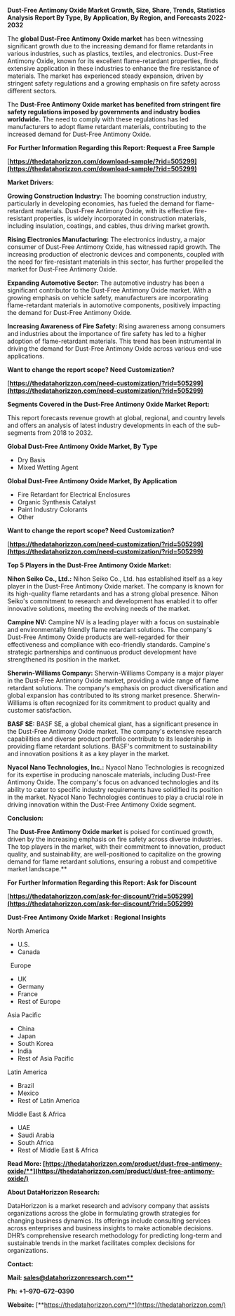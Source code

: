 ﻿**Dust-Free Antimony Oxide  Market Growth, Size, Share, Trends, Statistics Analysis Report By Type, By Application, By Region, and Forecasts 2022-2032**

The **global Dust-Free Antimony Oxide market** has been witnessing significant growth due to the increasing demand for flame retardants in various industries, such as plastics, textiles, and electronics. Dust-Free Antimony Oxide, known for its excellent flame-retardant properties, finds extensive application in these industries to enhance the fire resistance of materials. The market has experienced steady expansion, driven by stringent safety regulations and a growing emphasis on fire safety across different sectors. 

The **Dust-Free Antimony Oxide market has benefited from stringent fire safety regulations imposed by governments and industry bodies worldwide.** The need to comply with these regulations has led manufacturers to adopt flame retardant materials, contributing to the increased demand for Dust-Free Antimony Oxide.  

**For Further Information Regarding this Report: Request a Free Sample**	

[**https://thedatahorizzon.com/download-sample/?rid=505299](https://thedatahorizzon.com/download-sample/?rid=505299)** 

**Market Drivers:**

**Growing Construction Industry:** The booming construction industry, particularly in developing economies, has fueled the demand for flame-retardant materials. Dust-Free Antimony Oxide, with its effective fire-resistant properties, is widely incorporated in construction materials, including insulation, coatings, and cables, thus driving market growth.

**Rising Electronics Manufacturing:** The electronics industry, a major consumer of Dust-Free Antimony Oxide, has witnessed rapid growth. The increasing production of electronic devices and components, coupled with the need for fire-resistant materials in this sector, has further propelled the market for Dust-Free Antimony Oxide.

**Expanding Automotive Sector:** The automotive industry has been a significant contributor to the Dust-Free Antimony Oxide market. With a growing emphasis on vehicle safety, manufacturers are incorporating flame-retardant materials in automotive components, positively impacting the demand for Dust-Free Antimony Oxide.

**Increasing Awareness of Fire Safety:** Rising awareness among consumers and industries about the importance of fire safety has led to a higher adoption of flame-retardant materials. This trend has been instrumental in driving the demand for Dust-Free Antimony Oxide across various end-use applications.

**Want to change the report scope? Need Customization?**

[**https://thedatahorizzon.com/need-customization/?rid=505299](https://thedatahorizzon.com/need-customization/?rid=505299)** 

**Segments Covered in the Dust-Free Antimony Oxide Market Report:** 

This report forecasts revenue growth at global, regional, and country levels and offers an analysis of latest industry developments in each of the sub-segments from 2018 to 2032.

**Global Dust-Free Antimony Oxide Market, By Type**

- Dry Basis
- Mixed Wetting Agent

**Global Dust-Free Antimony Oxide Market, By Application**

- Fire Retardant for Electrical Enclosures
- Organic Synthesis Catalyst
- Paint Industry Colorants
- Other

**Want to change the report scope? Need Customization?**

[**https://thedatahorizzon.com/need-customization/?rid=505299](https://thedatahorizzon.com/need-customization/?rid=505299)** 

**Top 5 Players in the Dust-Free Antimony Oxide Market:**

**Nihon Seiko Co., Ltd.:** Nihon Seiko Co., Ltd. has established itself as a key player in the Dust-Free Antimony Oxide market. The company is known for its high-quality flame retardants and has a strong global presence. Nihon Seiko's commitment to research and development has enabled it to offer innovative solutions, meeting the evolving needs of the market.

**Campine NV:** Campine NV is a leading player with a focus on sustainable and environmentally friendly flame retardant solutions. The company's Dust-Free Antimony Oxide products are well-regarded for their effectiveness and compliance with eco-friendly standards. Campine's strategic partnerships and continuous product development have strengthened its position in the market.

**Sherwin-Williams Company:** Sherwin-Williams Company is a major player in the Dust-Free Antimony Oxide market, providing a wide range of flame retardant solutions. The company's emphasis on product diversification and global expansion has contributed to its strong market presence. Sherwin-Williams is often recognized for its commitment to product quality and customer satisfaction.

**BASF SE:** BASF SE, a global chemical giant, has a significant presence in the Dust-Free Antimony Oxide market. The company's extensive research capabilities and diverse product portfolio contribute to its leadership in providing flame retardant solutions. BASF's commitment to sustainability and innovation positions it as a key player in the market.

**Nyacol Nano Technologies, Inc.:** Nyacol Nano Technologies is recognized for its expertise in producing nanoscale materials, including Dust-Free Antimony Oxide. The company's focus on advanced technologies and its ability to cater to specific industry requirements have solidified its position in the market. Nyacol Nano Technologies continues to play a crucial role in driving innovation within the Dust-Free Antimony Oxide segment.

**Conclusion:**

The **Dust-Free Antimony Oxide market** is poised for continued growth, driven by the increasing emphasis on fire safety across diverse industries. The top players in the market, with their commitment to innovation, product quality, and sustainability, are well-positioned to capitalize on the growing demand for flame retardant solutions, ensuring a robust and competitive market landscape.**	

**For Further Information Regarding this Report: Ask for Discount**	

[**https://thedatahorizzon.com/ask-for-discount/?rid=505299](https://thedatahorizzon.com/ask-for-discount/?rid=505299)** 

**Dust-Free Antimony Oxide Market : Regional Insights**

North America

- U.S.
- Canada

` `Europe

- UK
- Germany
- France
- Rest of Europe

Asia Pacific

- China
- Japan
- South Korea
- India
- Rest of Asia Pacific

Latin America

- Brazil
- Mexico
- Rest of Latin America

Middle East & Africa

- UAE
- Saudi Arabia
- South Africa
- Rest of Middle East & Africa

**Read More: [https://thedatahorizzon.com/product/dust-free-antimony-oxide/**](https://thedatahorizzon.com/product/dust-free-antimony-oxide/)** 

**About DataHorizzon Research:**

DataHorizzon is a market research and advisory company that assists organizations across the globe in formulating growth strategies for changing business dynamics. Its offerings include consulting services across enterprises and business insights to make actionable decisions. DHR’s comprehensive research methodology for predicting long-term and sustainable trends in the market facilitates complex decisions for organizations.

**Contact:**

**Mail: [sales@datahorizzonresearch.com**](mailto:sales@datahorizzonresearch.com)**

**Ph:** **+1–970–672–0390**

**Website:** [**https://thedatahorizzon.com/**](https://thedatahorizzon.com/)

